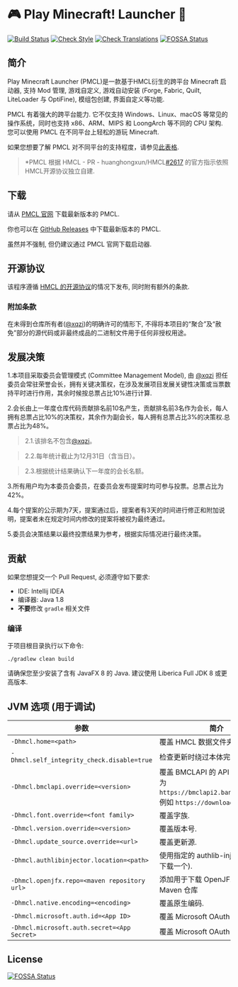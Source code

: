 # 🎮 Play Minecraft! Launcher 🎉

[![Build Status](https://github.com/xqzi/HMCL/actions/workflows/gradle.yml/badge.svg)](https://github.com/xqzi/HMCL/actions/workflows/gradle.yml)
[![Check Style](https://github.com/xqzi/PMCL/actions/workflows/check-style.yml/badge.svg)](https://github.com/xqzi/PMCL/actions/workflows/check-style.yml)
[![Check Translations](https://github.com/xqzi/PMCL/actions/workflows/check-translations.yml/badge.svg)](https://github.com/xqzi/PMCL/actions/workflows/check-translations.yml)
[![FOSSA Status](https://app.fossa.com/api/projects/git%2Bgithub.com%2Fxqzi%2FPMCL.svg?type=small)](https://app.fossa.com/projects/git%2Bgithub.com%2Fxqzi%2FPMCL?ref=badge_small)

## 简介

Play Minecraft Launcher (PMCL)是一款基于HMCL衍生的跨平台 Minecraft 启动器, 支持 Mod 管理, 游戏自定义, 游戏自动安装 (Forge, Fabric, Quilt, LiteLoader 与 OptiFine), 模组包创建, 界面自定义等功能.

PMCL 有着强大的跨平台能力. 它不仅支持 Windows、Linux、macOS 等常见的操作系统，同时也支持 x86、ARM、MIPS 和 LoongArch 等不同的 CPU 架构. 您可以使用 PMCL 在不同平台上轻松的游玩 Minecraft.

如果您想要了解 PMCL 对不同平台的支持程度，请参见[此表格](PLATFORM_cn.md).

> *PMCL 根据 HMCL - PR - huanghongxun/HMCL[#2617](https://github.com/huanghongxun/HMCL/pull/2617) 的官方指示依照HMCL开源协议独立自建.

## 下载

请从 [PMCL 官网](https://pmcl.fun/download) 下载最新版本的 PMCL.

你也可以在 [GitHub Releases](https://github.com/xqzi/PMCL/releases) 中下载最新版本的 PMCL.

虽然并不强制, 但仍建议通过 PMCL 官网下载启动器.

## 开源协议

该程序遵循 [HMCL 的开源协议](https://github.com/huanghongxun/HMCL/blob/javafx/LICENSE)的情况下发布, 同时附有额外的条款.

### 附加条款

在未得到仓库所有者([@xqzi](https://github.com/xqzi))的明确许可的情形下, 不得将本项目的“聚合”及“赦免”部分的源代码或非最终成品的二进制文件用于任何非授权用途。

## 发展决策

1.本项目采取委员会管理模式 (Committee Management Model), 由 [@xqzi](https://github.com/xqzi) 担任委员会常驻荣誉会长，拥有关键决策权，在涉及发展项目发展关键性决策或当票数持平时进行作用，其余时候按总票占比10%进行计算.

2.会长由上一年度仓库代码贡献排名前10名产生，贡献排名前3名作为会长，每人拥有总票占比10%的决策权，其余作为副会长，每人拥有总票占比3%的决策权.总票占比为48%。
> 2.1.该排名不包含[@xqzi](https://github.com/xqzi)。

> 2.2.每年统计截止为12月31日（含当日）。

> 2.3.根据统计结果确认下一年度的会长名额。

3.所有用户均为本委员会委员，在委员会发布提案时均可参与投票。总票占比为42%。

4.每个提案的公示期为7天，提案通过后，提案者有3天的时间进行修正和附加说明，提案者未在规定时间内修改的提案将被视为最终通过。

5.委员会决策结果以最终投票结果为参考，根据实际情况进行最终决策。

## 贡献

如果您想提交一个 Pull Request, 必须遵守如下要求:

* IDE: Intellij IDEA
* 编译器: Java 1.8
* **不要**修改 `gradle` 相关文件

### 编译

于项目根目录执行以下命令:

```bash
./gradlew clean build
```

请确保您至少安装了含有 JavaFX 8 的 Java. 建议使用 Liberica Full JDK 8 或更高版本.

## JVM 选项 (用于调试)

| 参数                                           | 简介                                                                                              |
|----------------------------------------------|-------------------------------------------------------------------------------------------------|
| `-Dhmcl.home=<path>`                         | 覆盖 HMCL 数据文件夹.                                                                                  |
| `-Dhmcl.self_integrity_check.disable=true`   | 检查更新时绕过本体完整性检查.                                                                                 |
| `-Dhmcl.bmclapi.override=<version>`          | 覆盖 BMCLAPI 的 API Root, 默认值为 `https://bmclapi2.bangbang93.com`. 例如 `https://download.mcbbs.net`. |
| `-Dhmcl.font.override=<font family>`         | 覆盖字族.                                                                                           |
| `-Dhmcl.version.override=<version>`          | 覆盖版本号.                                                                                          |
| `-Dhmcl.update_source.override=<url>`        | 覆盖更新源.                                                                                          |
| `-Dhmcl.authlibinjector.location=<path>`     | 使用指定的 authlib-injector (而非下载一个).                                                                |
| `-Dhmcl.openjfx.repo=<maven repository url>` | 添加用于下载 OpenJFX 的自定义 Maven 仓库                                                                    |
| `-Dhmcl.native.encoding=<encoding>`          | 覆盖原生编码.                                                                                         |
| `-Dhmcl.microsoft.auth.id=<App ID>`          | 覆盖 Microsoft OAuth App ID.                                                                      |
| `-Dhmcl.microsoft.auth.secret=<App Secret>`  | 覆盖 Microsoft OAuth App 密钥.                                                                      |


## License
[![FOSSA Status](https://app.fossa.com/api/projects/git%2Bgithub.com%2Fxqzi%2FPMCL.svg?type=large)](https://app.fossa.com/projects/git%2Bgithub.com%2Fxqzi%2FPMCL?ref=badge_large)